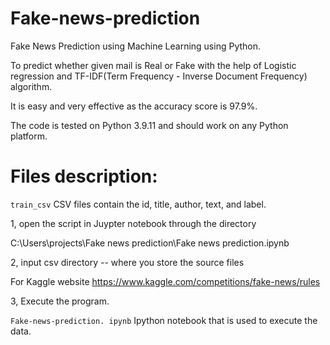 # Fake-news-prediction

Fake News Prediction using Machine Learning using Python.

To predict whether given mail is Real or Fake with the help of Logistic regression and TF-IDF(Term Frequency - Inverse Document Frequency) algorithm.

It is easy and very effective as the accuracy score is 97.9%.

The code is tested on Python 3.9.11 and should work on any Python platform.

# Files description:

`train_csv` CSV files contain the id, title, author, text, and label.

1, open the script in Juypter notebook through the directory

C:\Users\projects\Fake news prediction\Fake news prediction.ipynb

2, input csv directory -- where you store the source files

For Kaggle website https://www.kaggle.com/competitions/fake-news/rules

3, Execute the program.

`Fake-news-prediction. ipynb` Ipython notebook that is used to execute the data.
